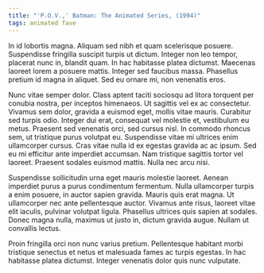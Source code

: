 ```yaml
---
title: "'P.O.V.,' Batman: The Animated Series, (1994)"
tags: animated fave
---
```


In id lobortis magna. Aliquam sed nibh et quam scelerisque posuere. Suspendisse fringilla suscipit turpis ut dictum. Integer non leo tempor, placerat nunc in, blandit quam. In hac habitasse platea dictumst. Maecenas laoreet lorem a posuere mattis. Integer sed faucibus massa. Phasellus pretium id magna in aliquet. Sed eu ornare mi, non venenatis eros.

Nunc vitae semper dolor. Class aptent taciti sociosqu ad litora torquent per conubia nostra, per inceptos himenaeos. Ut sagittis vel ex ac consectetur. Vivamus sem dolor, gravida a euismod eget, mollis vitae mauris. Curabitur sed turpis odio. Integer dui erat, consequat vel molestie et, vestibulum eu metus. Praesent sed venenatis orci, sed cursus nisl. In commodo rhoncus sem, ut tristique purus volutpat eu. Suspendisse vitae mi ultrices enim ullamcorper cursus. Cras vitae nulla id ex egestas gravida ac ac ipsum. Sed eu mi efficitur ante imperdiet accumsan. Nam tristique sagittis tortor vel laoreet. Praesent sodales euismod mattis. Nulla nec arcu nisi.

Suspendisse sollicitudin urna eget mauris molestie laoreet. Aenean imperdiet purus a purus condimentum fermentum. Nulla ullamcorper turpis a enim posuere, in auctor sapien gravida. Mauris quis erat magna. Ut ullamcorper nec ante pellentesque auctor. Vivamus ante risus, laoreet vitae elit iaculis, pulvinar volutpat ligula. Phasellus ultrices quis sapien at sodales. Donec magna nulla, maximus ut justo in, dictum gravida augue. Nullam ut convallis lectus.

Proin fringilla orci non nunc varius pretium. Pellentesque habitant morbi tristique senectus et netus et malesuada fames ac turpis egestas. In hac habitasse platea dictumst. Integer venenatis dolor quis nunc vulputate.
